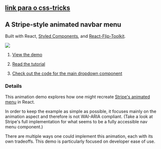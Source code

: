 ## [link para o css-tricks](https://css-tricks.com/building-a-complex-ui-animation-in-react-simply/)
## A Stripe-style animated navbar menu
Built with React, [Styled Components](https://www.styled-components.com/), and [React-Flip-Toolkit](https://github.com/aholachek/react-flip-toolkit).

<a href="https://aholachek.github.io/react-stripe-menu">
<img src="./menu.gif">
</a>

1. [View the demo](https://aholachek.github.io/react-stripe-menu)

2. [Read the tutorial](https://css-tricks.com/building-a-complex-ui-animation-in-react-simply/)


3. [Check out the code for the main dropdown component](https://github.com/aholachek/react-stripe-menu/blob/master/src/DropdownContainer/index.js)

### Details

This animation demo explores how one might recreate [Stripe's animated menu](https://stripe.com/) in React.

In order to keep the example as simple as possible, it focuses mainly on the animation aspect and therefore is not WAI-ARIA compliant. (Take a look at Stripe's full implementation for what seems to be a fully accessible nav menu component.)

There are multiple ways one could implement this animation, each with its own tradeoffs. This demo is particularly focused on developer ease of use.
